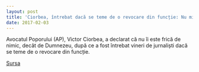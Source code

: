 ```yaml
---
layout: post
title: 'Ciorbea, întrebat dacă se teme de o revocare din funcție: Nu mi-e frică de nimic, decât de Dumnezeu'
date: 2017-02-03
---
```


Avocatul Poporului (AP), Victor Ciorbea, a declarat că nu îi este frică de nimic, decât de Dumnezeu, după ce a fost întrebat vineri de jurnaliști dacă se teme de o revocare din funcție.


[Sursa](http://www.agerpres.ro/justitie/2017/02/03/ciorbea-intrebat-daca-se-teme-de-o-revocare-din-functie-nu-mi-e-frica-de-nimic-decat-de-dumnezeu-16-29-42)
